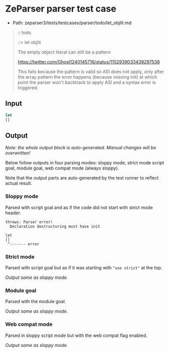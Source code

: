 # ZeParser parser test case

- Path: zeparser3/tests/testcases/parser/todo/let_objlit.md

> :: todo
>
> ::> let objlit
>
> The empty object literal can still be a pattern
>
> https://twitter.com/Ghost1240145716/status/1152939033439297538
>
> This fails because the pattern is valid so ASI does not apply, only after the array pattern the error happens (because missing init) at which point the parser won't backtrack to apply ASI and a syntax error is triggered.

## Input

`````js
let
[]
`````

## Output

_Note: the whole output block is auto-generated. Manual changes will be overwritten!_

Below follow outputs in four parsing modes: sloppy mode, strict mode script goal, module goal, web compat mode (always sloppy).

Note that the output parts are auto-generated by the test runner to reflect actual result.

### Sloppy mode

Parsed with script goal and as if the code did not start with strict mode header.

`````
throws: Parser error!
  Declaration destructuring must have init

let
[]
 ^------- error
`````

### Strict mode

Parsed with script goal but as if it was starting with `"use strict"` at the top.

_Output same as sloppy mode._

### Module goal

Parsed with the module goal.

_Output same as sloppy mode._

### Web compat mode

Parsed in sloppy script mode but with the web compat flag enabled.

_Output same as sloppy mode._
